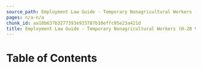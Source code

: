 ```yaml
---
source_path: Employment Law Guide - Temporary Nonagricultural Workers (H-2B Visas).md
pages: n/a-n/a
chunk_id: aa10b637b3277393e933787b10effc95e23a421d
title: Employment Law Guide - Temporary Nonagricultural Workers (H-2B Visas)
---
```

# Table of Contents
